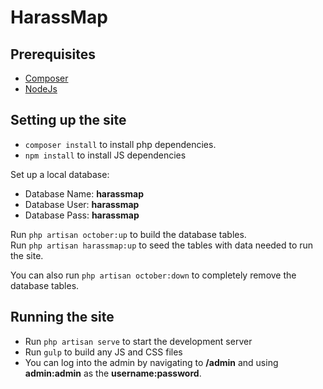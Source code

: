 # HarassMap

## Prerequisites

* [Composer](https://getcomposer.org/doc/00-intro.md)
* [NodeJs](https://nodejs.org/en/download/)

## Setting up the site

* `composer install` to install php dependencies.
* `npm install` to install JS dependencies

Set up a local database:

* Database Name: **harassmap**
* Database User: **harassmap**
* Database Pass: **harassmap**

Run `php artisan october:up` to build the database tables.  
Run `php artisan harassmap:up` to seed the tables with data needed to run the site.

You can also run `php artisan october:down` to completely remove the database tables.

## Running the site

* Run `php artisan serve` to start the development server
* Run `gulp` to build any JS and CSS files
* You can log into the admin by navigating to **/admin** and using **admin:admin** as the **username:password**.
